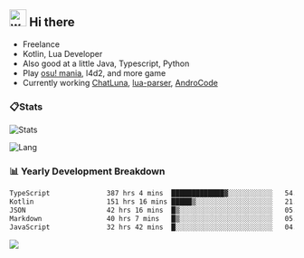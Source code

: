 ## <img alt="wave" src="https://raw.githubusercontent.com/MartinHeinz/MartinHeinz/master/wave.gif" width="30px"> Hi there

- Freelance
- Kotlin, Lua Developer
- Also good at a little Java, Typescript, Python
- Play [osu! mania](https://osu.ppy.sh/users/29808669), l4d2, and more game
- Currently working [ChatLuna](https://github.com/ChatLunaLab), [lua-parser](https://github.com/dingyi222666/lua-parser), [AndroCode](https://github.com/dingyi222666/AndroCode)

### 📋Stats

![Stats](https://github-readme-stats.vercel.app/api?username=dingyi222666&show_icons=true&icon_color=47A69E&title_color=47A69E&count_private=true)    

![Lang](https://github-readme-stats.vercel.app/api/top-langs/?username=dingyi222666&layout=compact&title_color=47A69E&hide=html,css,c,c%2B%2B)   

### 📊 Yearly Development Breakdown

<!--START_SECTION:waka-->

```txt
TypeScript              387 hrs 4 mins  █████████████▓░░░░░░░░░░░   54.55 %
Kotlin                  151 hrs 16 mins █████▒░░░░░░░░░░░░░░░░░░░   21.32 %
JSON                    42 hrs 16 mins  █▒░░░░░░░░░░░░░░░░░░░░░░░   05.96 %
Markdown                40 hrs 7 mins   █▒░░░░░░░░░░░░░░░░░░░░░░░   05.65 %
JavaScript              32 hrs 42 mins  █░░░░░░░░░░░░░░░░░░░░░░░░   04.61 %
```

<!--END_SECTION:waka-->

![](https://komarev.com/ghpvc/?username=dingyi222666)
